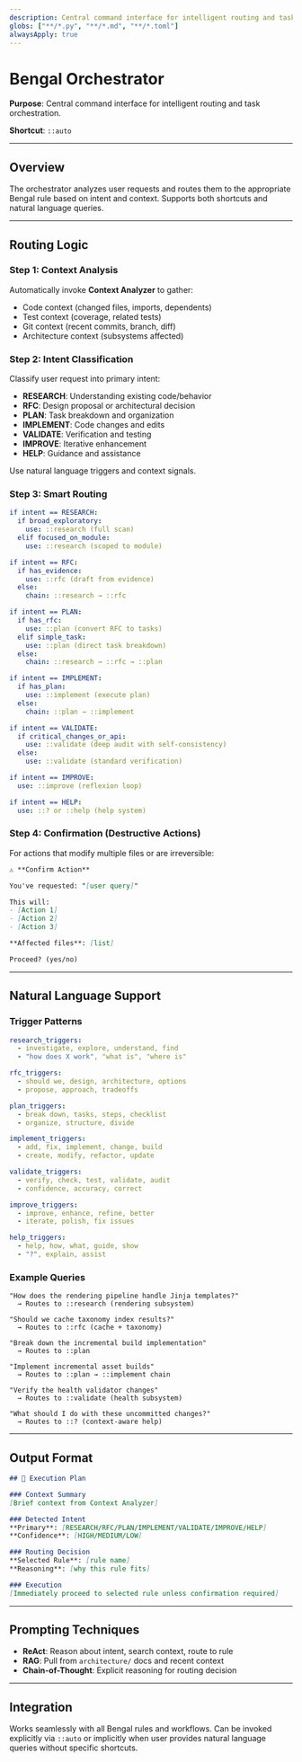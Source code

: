 ```yaml
---
description: Central command interface for intelligent routing and task orchestration based on user intent
globs: ["**/*.py", "**/*.md", "**/*.toml"]
alwaysApply: true
---
```


# Bengal Orchestrator

**Purpose**: Central command interface for intelligent routing and task orchestration.

**Shortcut**: `::auto`

---

## Overview

The orchestrator analyzes user requests and routes them to the appropriate Bengal rule based on intent and context. Supports both shortcuts and natural language queries.

---

## Routing Logic

### Step 1: Context Analysis

Automatically invoke **Context Analyzer** to gather:
- Code context (changed files, imports, dependents)
- Test context (coverage, related tests)
- Git context (recent commits, branch, diff)
- Architecture context (subsystems affected)

### Step 2: Intent Classification

Classify user request into primary intent:
- **RESEARCH**: Understanding existing code/behavior
- **RFC**: Design proposal or architectural decision
- **PLAN**: Task breakdown and organization
- **IMPLEMENT**: Code changes and edits
- **VALIDATE**: Verification and testing
- **IMPROVE**: Iterative enhancement
- **HELP**: Guidance and assistance

Use natural language triggers and context signals.

### Step 3: Smart Routing

```yaml
if intent == RESEARCH:
  if broad_exploratory:
    use: ::research (full scan)
  elif focused_on_module:
    use: ::research (scoped to module)

if intent == RFC:
  if has_evidence:
    use: ::rfc (draft from evidence)
  else:
    chain: ::research → ::rfc

if intent == PLAN:
  if has_rfc:
    use: ::plan (convert RFC to tasks)
  elif simple_task:
    use: ::plan (direct task breakdown)
  else:
    chain: ::research → ::rfc → ::plan

if intent == IMPLEMENT:
  if has_plan:
    use: ::implement (execute plan)
  else:
    chain: ::plan → ::implement

if intent == VALIDATE:
  if critical_changes_or_api:
    use: ::validate (deep audit with self-consistency)
  else:
    use: ::validate (standard verification)

if intent == IMPROVE:
  use: ::improve (reflexion loop)

if intent == HELP:
  use: ::? or ::help (help system)
```

### Step 4: Confirmation (Destructive Actions)

For actions that modify multiple files or are irreversible:

```markdown
⚠️ **Confirm Action**

You've requested: "[user query]"

This will:
- [Action 1]
- [Action 2]
- [Action 3]

**Affected files**: [list]

Proceed? (yes/no)
```

---

## Natural Language Support

### Trigger Patterns

```yaml
research_triggers:
  - investigate, explore, understand, find
  - "how does X work", "what is", "where is"

rfc_triggers:
  - should we, design, architecture, options
  - propose, approach, tradeoffs

plan_triggers:
  - break down, tasks, steps, checklist
  - organize, structure, divide

implement_triggers:
  - add, fix, implement, change, build
  - create, modify, refactor, update

validate_triggers:
  - verify, check, test, validate, audit
  - confidence, accuracy, correct

improve_triggers:
  - improve, enhance, refine, better
  - iterate, polish, fix issues

help_triggers:
  - help, how, what, guide, show
  - "?", explain, assist
```

### Example Queries

```text
"How does the rendering pipeline handle Jinja templates?"
  → Routes to ::research (rendering subsystem)

"Should we cache taxonomy index results?"
  → Routes to ::rfc (cache + taxonomy)

"Break down the incremental build implementation"
  → Routes to ::plan

"Implement incremental asset builds"
  → Routes to ::plan → ::implement chain

"Verify the health validator changes"
  → Routes to ::validate (health subsystem)

"What should I do with these uncommitted changes?"
  → Routes to ::? (context-aware help)
```

---

## Output Format

```markdown
## 🎯 Execution Plan

### Context Summary
[Brief context from Context Analyzer]

### Detected Intent
**Primary**: [RESEARCH/RFC/PLAN/IMPLEMENT/VALIDATE/IMPROVE/HELP]
**Confidence**: [HIGH/MEDIUM/LOW]

### Routing Decision
**Selected Rule**: [rule name]
**Reasoning**: [why this rule fits]

### Execution
[Immediately proceed to selected rule unless confirmation required]
```

---

## Prompting Techniques

- **ReAct**: Reason about intent, search context, route to rule
- **RAG**: Pull from `architecture/` docs and recent context
- **Chain-of-Thought**: Explicit reasoning for routing decision

---

## Integration

Works seamlessly with all Bengal rules and workflows. Can be invoked explicitly via `::auto` or implicitly when user provides natural language queries without specific shortcuts.
